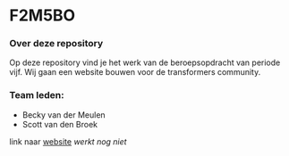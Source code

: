# F2M5BO
### Over deze repository
Op deze repository vind je het werk van de beroepsopdracht van periode vijf. Wij gaan een website bouwen voor de transformers community.

### Team leden:
- Becky van der Meulen
- Scott van den Broek

link naar [website]() *werkt nog niet*
